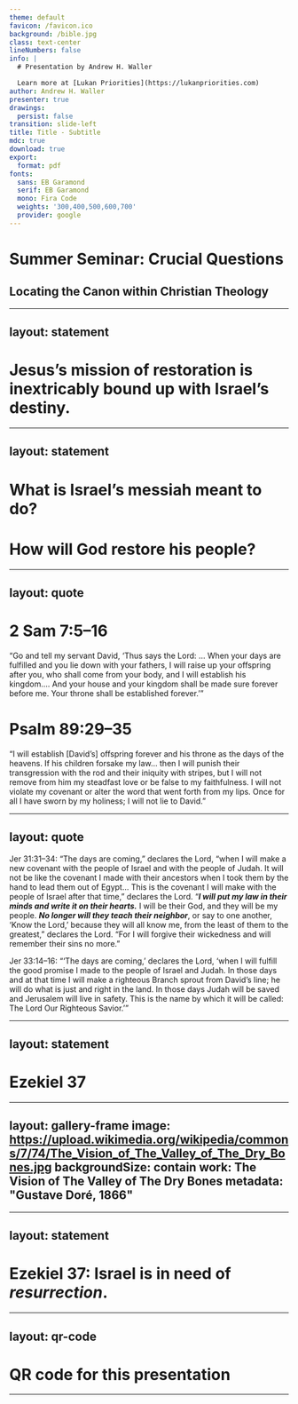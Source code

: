 ```yaml
---
theme: default
favicon: /favicon.ico
background: /bible.jpg
class: text-center
lineNumbers: false
info: |
  # Presentation by Andrew H. Waller

  Learn more at [Lukan Priorities](https://lukanpriorities.com)
author: Andrew H. Waller
presenter: true
drawings:
  persist: false
transition: slide-left
title: Title - Subtitle
mdc: true
download: true
export:
  format: pdf
fonts:
  sans: EB Garamond
  serif: EB Garamond
  mono: Fira Code
  weights: '300,400,500,600,700'
  provider: google
---
```


# Summer Seminar: Crucial Questions

## Locating the Canon within Christian Theology

<!-- This is only a sample of different slide layouts and does not contain the full content for this lecture. -->

---
layout: statement
---

# Jesus’s mission of restoration is inextricably bound up with Israel’s destiny.

---
layout: statement
---

<h1 v-mark="{ color: '#f72f47', type: 'strike-through', strokeWidth: 5 }">What is Israel’s messiah meant to do?</h1>
<h1 v-click>How will God restore his people?</h1>

---
layout: quote
---

# 2 Sam 7:5–16
“Go and tell my servant David, ‘Thus says the Lord: … When your days are fulfilled and you lie down with your fathers, I will raise up your offspring after you, who shall come from your body, and I will establish his kingdom….
And your house and your kingdom shall be made sure forever before me.
Your throne shall be established forever.’”

# Psalm 89:29–35
“I will establish [David’s] offspring forever and his throne as the days of the heavens.
If his children forsake my law… then I will punish their transgression with the rod and their iniquity with stripes, but I will not remove from him my steadfast love or be false to my faithfulness.
I will not violate my covenant or alter the word that went forth from my lips.
Once for all I have sworn by my holiness; I will not lie to David.”

---
layout: quote
---

Jer 31:31–34: “The days are coming,” declares the Lord, “when I will make a new covenant with the people of Israel and with the people of Judah.
It will not be like the covenant I made with their ancestors when I took them by the hand to lead them out of Egypt... This is the covenant I will make with the people of Israel after that time,” declares the Lord.
“***I will put my law in their minds and write it on their hearts.***
I will be their God, and they will be my people.
***No longer will they teach their neighbor***, or say to one another, ‘Know the Lord,’ because they will all know me, from the least of them to the greatest,” declares the Lord.
“For I will forgive their wickedness and will remember their sins no more.”

Jer 33:14–16: “‘The days are coming,’ declares the Lord, ‘when I will fulfill the good promise I made to the people of Israel and Judah. In those days and at that time I will make a righteous Branch sprout from David’s line; he will do what is just and right in the land. In those days Judah will be saved and Jerusalem will live in safety. This is the name by which it will be called: The Lord Our Righteous Savior.’”

---
layout: statement
---

# Ezekiel 37

---
layout: gallery-frame
image: https://upload.wikimedia.org/wikipedia/commons/7/74/The_Vision_of_The_Valley_of_The_Dry_Bones.jpg
backgroundSize: contain
work: The Vision of The Valley of The Dry Bones
metadata: "Gustave Doré, 1866"
---

---
layout: statement
---

# Ezekiel 37: Israel is in need of *resurrection*.

---
layout: qr-code
---
# QR code for this presentation
---
